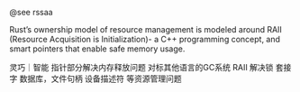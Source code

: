  
 @see rssaa
 
 Rust’s ownership model of resource management is modeled around RAII (Resource Acquisition is Initialization)- a C++ programming concept, and smart pointers that enable safe memory usage.

灵巧｜智能 指针部分解决内存释放问题 对标其他语言的GC系统
RAII 解决锁 套接字 数据库，文件句柄 设备描述符 等资源管理问题
